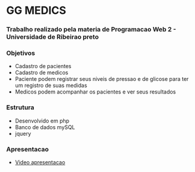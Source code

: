 # GG MEDICS

### Trabalho realizado pela materia de Programacao Web 2 - Universidade de Ribeirao preto


### Objetivos
- Cadastro de pacientes
- Cadastro de medicos
- Paciente podem registrar seus niveis de pressao e de glicose para ter um registro de suas medidas
- Medicos podem acompanhar os pacientes e ver seus resultados

### Estrutura
- Desenvolvido em php
- Banco de dados mySQL
- jquery


### Apresentacao

- [Video apresentacao](https://youtu.be/8MO5Oyq7qeA)


